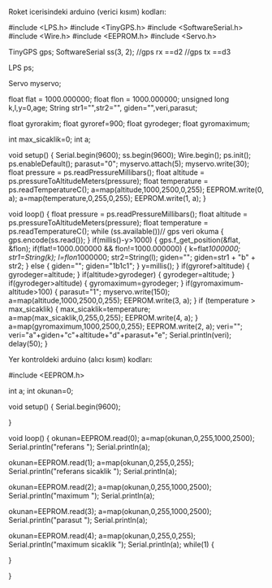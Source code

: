 Roket icerisindeki arduino (verici kısım) kodları:

#include <LPS.h>
#include <TinyGPS.h>
#include <SoftwareSerial.h>
#include <Wire.h>
#include <EEPROM.h>
#include <Servo.h>

TinyGPS gps;
SoftwareSerial ss(3, 2);
//gps rx ==d2
//gps tx ==d3

LPS ps;

Servo myservo;

float flat = 1000.000000;
float flon = 1000.000000;
unsigned long k,l,y=0,age;
String str1="",str2="", giden="",veri,parasut;

float gyrorakim;
float gyroref=900;
float gyrodeger;
float gyromaximum;

int max_sicaklik=0;
int a;

void setup()
{
  Serial.begin(9600);
  ss.begin(9600);
  Wire.begin();
  ps.init();
  ps.enableDefault();
  parasut="0";
  myservo.attach(5);
  myservo.write(30); 
  float pressure = ps.readPressureMillibars();
  float altitude = ps.pressureToAltitudeMeters(pressure);
  float temperature = ps.readTemperatureC();
  a=map(altitude,1000,2500,0,255);
  EEPROM.write(0, a);
  a=map(temperature,0,255,0,255);
  EEPROM.write(1, a);
}

void loop()
{
  float pressure = ps.readPressureMillibars();
  float altitude = ps.pressureToAltitudeMeters(pressure);
  float temperature = ps.readTemperatureC();
  while (ss.available())// gps veri okuma
  {
    gps.encode(ss.read());
  }
  if(millis()-y>1000)
  {
    gps.f_get_position(&flat, &flon);
    if(flat!=1000.000000 && flon!=1000.000000)
    {
      k=flat*1000000;
      str1=String(k);
      l=flon*1000000;
      str2=String(l);
      giden="";
      giden=str1 + "b" + str2;
    }
    else
    {
      giden="";
      giden="1b1c1";
    }
    y=millis();
  }
  if(gyroref>altitude)
  {
    gyrodeger=altitude;
  }
  if(altitude>gyrodeger)
  {
    gyrodeger=altitude;
  }
  if(gyrodeger>altitude)
  {
    gyromaximum=gyrodeger;
  }
  if(gyromaximum-altitude>100)
  {
    parasut="1";
    myservo.write(150);
    a=map(altitude,1000,2500,0,255);
    EEPROM.write(3, a); 
  }
  if (temperature > max_sicaklik)
  {
    max_sicaklik=temperature;
    a=map(max_sicaklik,0,255,0,255);
    EEPROM.write(4, a);
  }
  a=map(gyromaximum,1000,2500,0,255);
  EEPROM.write(2, a);
  veri="";
  veri="a"+giden+"c"+altitude+"d"+parasut+"e";
  Serial.println(veri);
  delay(50);
}

Yer kontroldeki arduino (alıcı kısım) kodları:

#include <EEPROM.h>


int a;
int okunan=0;

void setup() {
  Serial.begin(9600);

}

void loop() 
{
  okunan=EEPROM.read(0);
  a=map(okunan,0,255,1000,2500);
  Serial.println("referans ");
  Serial.println(a);
  
  okunan=EEPROM.read(1);
  a=map(okunan,0,255,0,255);
  Serial.println("referans sicaklik ");
  Serial.println(a);

  okunan=EEPROM.read(2);
  a=map(okunan,0,255,1000,2500);
  Serial.println("maximum ");
  Serial.println(a);

  okunan=EEPROM.read(3);
  a=map(okunan,0,255,1000,2500);
  Serial.println("parasut ");
  Serial.println(a);

  okunan=EEPROM.read(4);
  a=map(okunan,0,255,0,255);
  Serial.println("maximum sicaklik ");
  Serial.println(a);
  while(1)
  {
    
  }

}
